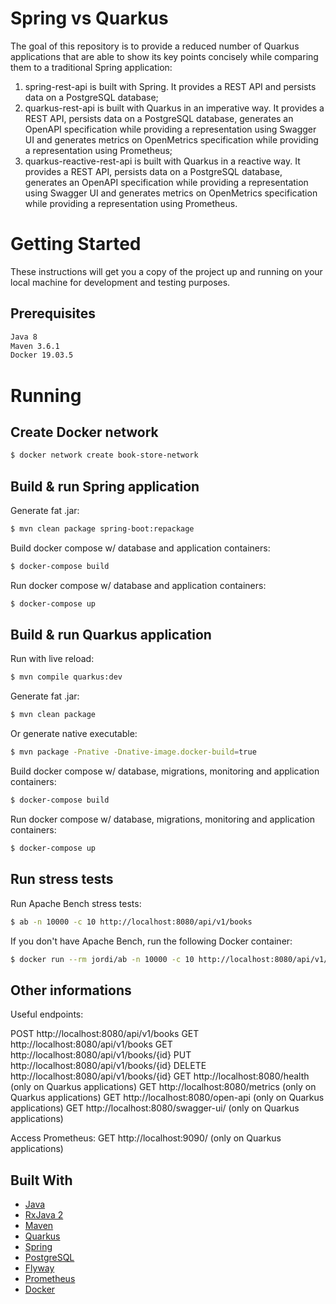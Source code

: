 # Spring vs Quarkus

The goal of this repository is to provide a reduced number of Quarkus applications that are able to show its key points concisely while comparing them to a traditional Spring application:
1. spring-rest-api is built with Spring. It provides a REST API and persists data on a PostgreSQL database;
2. quarkus-rest-api is built with Quarkus in an imperative way. It provides a REST API, persists data on a PostgreSQL database, generates an OpenAPI specification while providing a representation using Swagger UI and generates metrics on OpenMetrics specification while providing a representation using Prometheus;
3. quarkus-reactive-rest-api is built with Quarkus in a reactive way. It provides a REST API, persists data on a PostgreSQL database, generates an OpenAPI specification while providing a representation using Swagger UI and generates metrics on OpenMetrics specification while providing a representation using Prometheus.

# Getting Started

These instructions will get you a copy of the project up and running on your local machine for development and testing purposes.

## Prerequisites

```bash
Java 8
Maven 3.6.1
Docker 19.03.5
```

# Running

## Create Docker network
```bash
$ docker network create book-store-network
```

## Build & run Spring application
Generate fat .jar:
```bash
$ mvn clean package spring-boot:repackage
```

Build docker compose w/ database and application containers:
```bash
$ docker-compose build
```

Run docker compose w/ database and application containers:
```bash
$ docker-compose up
```

## Build & run Quarkus application
Run with live reload:
```bash
$ mvn compile quarkus:dev
```

Generate fat .jar:
```bash
$ mvn clean package
```

Or generate native executable:
```bash
$ mvn package -Pnative -Dnative-image.docker-build=true
```

Build docker compose w/ database, migrations, monitoring and application containers:
```bash
$ docker-compose build
```

Run docker compose w/ database, migrations, monitoring and application containers:
```bash
$ docker-compose up
```                          

## Run stress tests
Run Apache Bench stress tests:
```bash
$ ab -n 10000 -c 10 http://localhost:8080/api/v1/books 
```

If you don't have Apache Bench, run the following Docker container:
```bash
$ docker run --rm jordi/ab -n 10000 -c 10 http://localhost:8080/api/v1/books/ 
```

## Other informations
Useful endpoints:

POST http://localhost:8080/api/v1/books
GET http://localhost:8080/api/v1/books
GET http://localhost:8080/api/v1/books/{id}
PUT http://localhost:8080/api/v1/books/{id}
DELETE http://localhost:8080/api/v1/books/{id}
GET http://localhost:8080/health (only on Quarkus applications)
GET http://localhost:8080/metrics (only on Quarkus applications)
GET http://localhost:8080/open-api (only on Quarkus applications)
GET http://localhost:8080/swagger-ui/ (only on Quarkus applications)

Access Prometheus:
GET http://localhost:9090/ (only on Quarkus applications)

## Built With

* [Java](https://www.java.com/)
* [RxJava 2](http://reactivex.io/)
* [Maven](https://maven.apache.org/)
* [Quarkus](https://quarkus.io/)
* [Spring](https://spring.io/)
* [PostgreSQL](https://www.postgresql.org/)
* [Flyway](https://flywaydb.org/)
* [Prometheus](https://prometheus.io/)
* [Docker](https://www.docker.com/)
